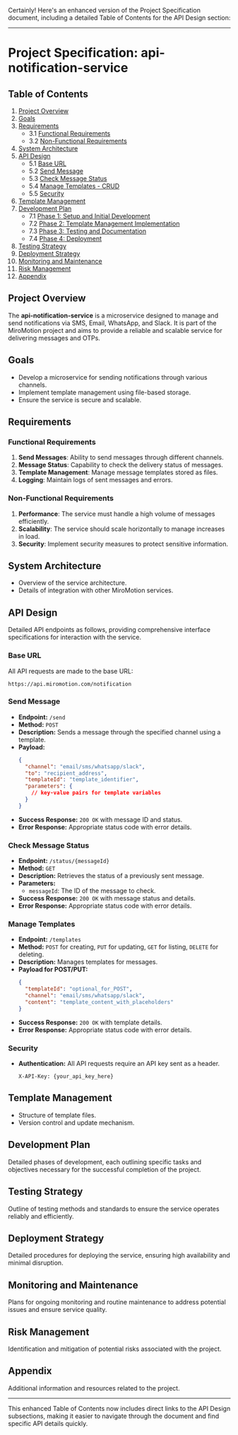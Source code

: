 Certainly! Here's an enhanced version of the Project Specification document, including a detailed Table of Contents for the API Design section:

---

# Project Specification: api-notification-service

## Table of Contents
1. [Project Overview](#project-overview)
2. [Goals](#goals)
3. [Requirements](#requirements)
    - 3.1 [Functional Requirements](#functional-requirements)
    - 3.2 [Non-Functional Requirements](#non-functional-requirements)
4. [System Architecture](#system-architecture)
5. [API Design](#api-design)
    - 5.1 [Base URL](#base-url)
    - 5.2 [Send Message](#send-message)
    - 5.3 [Check Message Status](#check-message-status)
    - 5.4 [Manage Templates - CRUD](#manage-templates)
    - 5.5 [Security](#security)
6. [Template Management](#template-management)
7. [Development Plan](#development-plan)
    - 7.1 [Phase 1: Setup and Initial Development](#phase-1-setup-and-initial-development)
    - 7.2 [Phase 2: Template Management Implementation](#phase-2-template-management-implementation)
    - 7.3 [Phase 3: Testing and Documentation](#phase-3-testing-and-documentation)
    - 7.4 [Phase 4: Deployment](#phase-4-deployment)
8. [Testing Strategy](#testing-strategy)
9. [Deployment Strategy](#deployment-strategy)
10. [Monitoring and Maintenance](#monitoring-and-maintenance)
11. [Risk Management](#risk-management)
12. [Appendix](#appendix)

## Project Overview
The **api-notification-service** is a microservice designed to manage and send notifications via SMS, Email, WhatsApp, and Slack. It is part of the MiroMotion project and aims to provide a reliable and scalable service for delivering messages and OTPs.

## Goals
- Develop a microservice for sending notifications through various channels.
- Implement template management using file-based storage.
- Ensure the service is secure and scalable.

## Requirements
### Functional Requirements
1. **Send Messages**: Ability to send messages through different channels.
2. **Message Status**: Capability to check the delivery status of messages.
3. **Template Management**: Manage message templates stored as files.
4. **Logging**: Maintain logs of sent messages and errors.

### Non-Functional Requirements
1. **Performance**: The service must handle a high volume of messages efficiently.
2. **Scalability**: The service should scale horizontally to manage increases in load.
3. **Security**: Implement security measures to protect sensitive information.

## System Architecture
- Overview of the service architecture.
- Details of integration with other MiroMotion services.

## API Design
Detailed API endpoints as follows, providing comprehensive interface specifications for interaction with the service.

### Base URL
All API requests are made to the base URL:
```
https://api.miromotion.com/notification
```

### Send Message
- **Endpoint:** `/send`
- **Method:** `POST`
- **Description:** Sends a message through the specified channel using a template.
- **Payload:**
  ```json
  {
    "channel": "email/sms/whatsapp/slack",
    "to": "recipient_address",
    "templateId": "template_identifier",
    "parameters": {
      // key-value pairs for template variables
    }
  }
  ```
- **Success Response:** `200 OK` with message ID and status.
- **Error Response:** Appropriate status code with error details.

### Check Message Status
- **Endpoint:** `/status/{messageId}`
- **Method:** `GET`
- **Description:** Retrieves the status of a previously sent message.
- **Parameters:**
    - `messageId`: The ID of the message to check.
- **Success Response:** `200 OK` with message status and details.
- **Error Response:** Appropriate status code with error details.

### Manage Templates
- **Endpoint:** `/templates`
- **Method:** `POST` for creating, `PUT` for updating, `GET` for listing, `DELETE` for deleting.
- **Description:** Manages templates for messages.
- **Payload for POST/PUT:**
  ```json
  {
    "templateId": "optional_for_POST",
    "channel": "email/sms/whatsapp/slack",
    "content": "template_content_with_placeholders"
  }
  ```
- **Success Response:** `200 OK` with template details.
- **Error Response:** Appropriate status code with error details.

### Security
- **Authentication:** All API requests require an API key sent as a header.
  ```plaintext
  X-API-Key: {your_api_key_here}
  ```

## Template Management
- Structure of template files.
- Version control and update mechanism.

## Development Plan
Detailed phases of development, each outlining specific tasks and objectives necessary for the successful completion of the project.

## Testing Strategy
Outline of testing methods and standards to ensure the service operates reliably and efficiently.

## Deployment Strategy
Detailed procedures for deploying the service, ensuring high availability and minimal disruption.

## Monitoring and Maintenance
Plans for ongoing monitoring and routine maintenance to address potential issues and ensure service quality.

## Risk Management
Identification and mitigation of potential risks associated with the project.

## Appendix
Additional information and resources related to the project.

---

This enhanced Table of Contents now includes direct links to the API Design subsections, making it easier to navigate through the document and find specific API details quickly.
